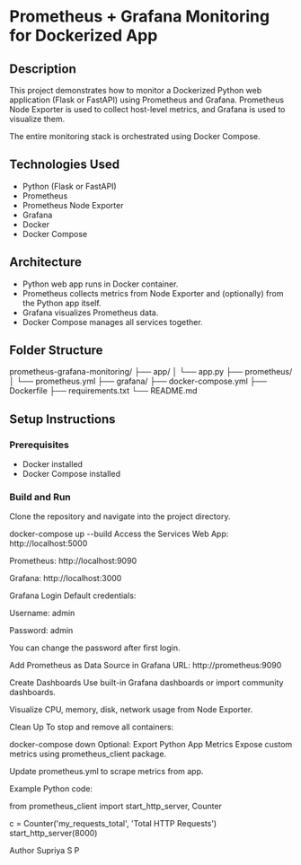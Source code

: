 # Prometheus + Grafana Monitoring for Dockerized App

## Description

This project demonstrates how to monitor a Dockerized Python web application (Flask or FastAPI) using Prometheus and Grafana. Prometheus Node Exporter is used to collect host-level metrics, and Grafana is used to visualize them.

The entire monitoring stack is orchestrated using Docker Compose.

## Technologies Used

- Python (Flask or FastAPI)
- Prometheus
- Prometheus Node Exporter
- Grafana
- Docker
- Docker Compose

## Architecture

- Python web app runs in Docker container.
- Prometheus collects metrics from Node Exporter and (optionally) from the Python app itself.
- Grafana visualizes Prometheus data.
- Docker Compose manages all services together.

## Folder Structure

prometheus-grafana-monitoring/
├── app/
│ └── app.py
├── prometheus/
│ └── prometheus.yml
├── grafana/
├── docker-compose.yml
├── Dockerfile
├── requirements.txt
└── README.md


## Setup Instructions

### Prerequisites

- Docker installed
- Docker Compose installed

### Build and Run

Clone the repository and navigate into the project directory.


docker-compose up --build
Access the Services
Web App: http://localhost:5000

Prometheus: http://localhost:9090

Grafana: http://localhost:3000

Grafana Login
Default credentials:

Username: admin

Password: admin

You can change the password after first login.

Add Prometheus as Data Source in Grafana
URL: http://prometheus:9090

Create Dashboards
Use built-in Grafana dashboards or import community dashboards.

Visualize CPU, memory, disk, network usage from Node Exporter.

Clean Up
To stop and remove all containers:

docker-compose down
Optional: Export Python App Metrics
Expose custom metrics using prometheus_client package.

Update prometheus.yml to scrape metrics from app.

Example Python code:

from prometheus_client import start_http_server, Counter

c = Counter('my_requests_total', 'Total HTTP Requests')
start_http_server(8000)

Author
Supriya S P
